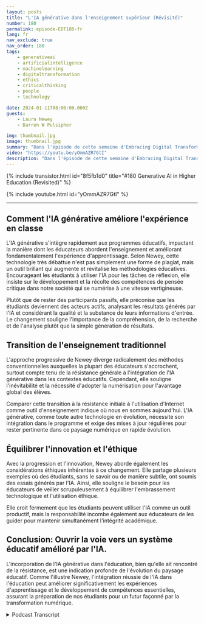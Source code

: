```yaml
---
layout: posts
title: "L'IA générative dans l'enseignement supérieur (Révisité)"
number: 180
permalink: episode-EDT180-fr
lang: fr
nav_exclude: true
nav_order: 180
tags:
    - generativeai
    - artificialintelligence
    - machinelearning
    - digitaltransformation
    - ethics
    - criticalthinking
    - people
    - technology

date: 2024-01-11T08:00:00.000Z
guests:
    - Laura Newey
    - Darren W Pulsipher

img: thumbnail.jpg
image: thumbnail.jpg
summary: "Dans l'épisode de cette semaine d'Embracing Digital Transformation, Darren Pulsipher interviewe l'oratrice invitée Laura Newey à propos de son parcours fascinant à travers le monde émergent crucial de l'IA générative, particulièrement dans le secteur de l'éducation. Couvrant la transformation de son expérience d'enseignement et enrichissant les résultats d'apprentissage de ses étudiants grâce à l'IA, elle a analysé de manière approfondie l'adaptation aux dynamiques de l'éducation moderne."
video: "https://youtu.be/yOmmAZR7GtI"
description: "Dans l'épisode de cette semaine d'Embracing Digital Transformation, Darren Pulsipher interviewe l'oratrice invitée Laura Newey à propos de son parcours fascinant à travers le monde émergent crucial de l'IA générative, particulièrement dans le secteur de l'éducation. Couvrant la transformation de son expérience d'enseignement et enrichissant les résultats d'apprentissage de ses étudiants grâce à l'IA, elle a analysé de manière approfondie l'adaptation aux dynamiques de l'éducation moderne."
---
```


<div>
{% include transistor.html id="8f5fb1d0" title="#180 Generative AI in Higher Education (Revisited)" %}

{% include youtube.html id="yOmmAZR7GtI" %}
</div>

---

## Comment l'IA générative améliore l'expérience en classe

L'IA générative s'intègre rapidement aux programmes éducatifs, impactant la manière dont les éducateurs abordent l'enseignement et améliorant fondamentalement l'expérience d'apprentissage. Selon Newey, cette technologie très débattue n'est pas simplement une forme de plagiat, mais un outil brillant qui augmente et revitalise les méthodologies éducatives. Encourageant les étudiants à utiliser l'IA pour les tâches de réflexion, elle insiste sur le développement et la récolte des compétences de pensée critique dans notre société qui se numérise à une vitesse vertigineuse.

Plutôt que de rester des participants passifs, elle préconise que les étudiants deviennent des acteurs actifs, analysant les résultats générés par l'IA et considérant la qualité et la substance de leurs informations d'entrée. Le changement souligne l'importance de la compréhension, de la recherche et de l'analyse plutôt que la simple génération de résultats.

## Transition de l'enseignement traditionnel

L'approche progressive de Newey diverge radicalement des méthodes conventionnelles auxquelles la plupart des éducateurs s'accrochent, surtout compte tenu de la résistance générale à l'intégration de l'IA générative dans les contextes éducatifs. Cependant, elle souligne l'inévitabilité et la nécessité d'adopter la numérisation pour l'avantage global des élèves.

Comparer cette transition à la résistance initiale à l'utilisation d'Internet comme outil d'enseignement indique où nous en sommes aujourd'hui. L'IA générative, comme toute autre technologie en évolution, nécessite son intégration dans le programme et exige des mises à jour régulières pour rester pertinente dans ce paysage numérique en rapide évolution.

## Équilibrer l'innovation et l'éthique

Avec la progression et l'innovation, Newey aborde également les considérations éthiques inhérentes à ce changement. Elle partage plusieurs exemples où des étudiants, sans le savoir ou de manière subtile, ont soumis des essais générés par l'IA. Ainsi, elle souligne le besoin pour les éducateurs de veiller scrupuleusement à équilibrer l'embrassement technologique et l'utilisation éthique.

Elle croit fermement que les étudiants peuvent utiliser l'IA comme un outil productif, mais la responsabilité incombe également aux éducateurs de les guider pour maintenir simultanément l'intégrité académique.

## Conclusion: Ouvrir la voie vers un système éducatif amélioré par l'IA.

L'incorporation de l'IA générative dans l'éducation, bien qu'elle ait rencontré de la résistance, est une indication profonde de l'évolution du paysage éducatif. Comme l'illustre Newey, l'intégration réussie de l'IA dans l'éducation peut améliorer significativement les expériences d'apprentissage et le développement de compétences essentielles, assurant la préparation de nos étudiants pour un futur façonné par la transformation numérique.



<details>
<summary> Podcast Transcript </summary>

<p></p>

</details>
